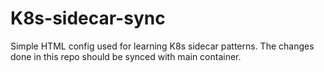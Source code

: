 # K8s-sidecar-sync

Simple HTML config used for learning K8s sidecar patterns. The changes done in this repo should be synced with main container.   
